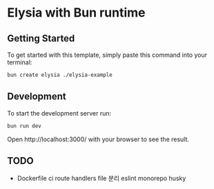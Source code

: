 # Elysia with Bun runtime

## Getting Started

To get started with this template, simply paste this command into your terminal:

```bash
bun create elysia ./elysia-example
```

## Development

To start the development server run:

```bash
bun run dev
```

Open http://localhost:3000/ with your browser to see the result.

## TODO

- Dockerfile
  ci
  route handlers file 분리
  eslint monorepo
  husky
